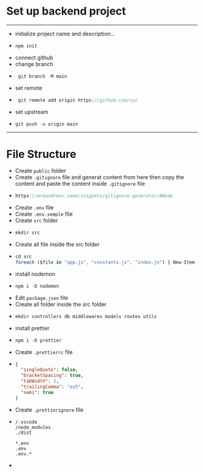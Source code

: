 # Set up backend project
---
- initialize project name and description...
- ```javascript
  npm init
  ```
- connect github
- change branch
- ```javascript
   git branch -M main
  ```
- set remote
- ```javascript
   git remote add origin https://github.com/xyz
  ```
- set upstream
- ```javascript
  git push -u origin main
  ```
---
# File Structure
- Create `public` folder
- Create `.gitignore` file and generat content from here then copy the content and paste the content inside `.gitignore` file 
- ```javascript
  https://mrkandreev.name/snippets/gitignore-generator/#Node
  ```
- Create `.env` file
- Create `.env.semple` file
- Create `src` folder
- ```javascript
  mkdir src
  ```
- Create all file inside the src folder
- ```javascript
  cd src
  foreach ($file in "app.js", "constants.js", "index.js") { New-Item $file -ItemType File }
  ```
- install nodemon
- ```javascript
  npm i -D nodemon
  ```
- Edit `package.json` file
- Create all folder inside the src folder
- ```javascript
  mkdir controllers db middlewares models routes utils
  ```
- install prettier
- ```javascript
  npm i -D prettier
  ```
- Create `.prettierrc` file
- ```json
  {
    "singleQuote": false,
    "bracketSpacing": true,
    "tabWidth": 2,
    "trailingComma": "es5",
    "semi": true
  }
  ```
- Create `.prettierignore` file
- ```
  /.vscode
  /node_modules
  ./dist

  *.env
  .env
  .env.*
  ```
- 


  ```javascript
  
  ```
  
